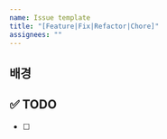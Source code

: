 ```yaml
---
name: Issue template
title: "[Feature|Fix|Refactor|Chore]"
assignees: ""
---
```


## 배경

<!-- 이게 왜 필요한지에 대한 설명.
예를 들어서 기능 구현의 경우 어떤 라이브러를 썼을 때
무지성 도입이 아니라 왜 이걸 썼는지에 대한 설명
기능 수정은 왜 수정해야하는지 등등 -->

## ✅ TODO

- [ ]
